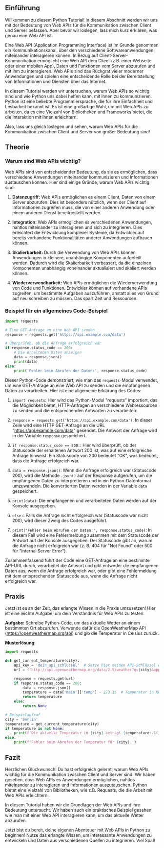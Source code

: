 
## Einführung
Willkommen zu diesem Python Tutorial! In diesem Abschnitt werden wir uns mit der Bedeutung von Web APIs für die Kommunikation zwischen Client und Server befassen. Aber bevor wir loslegen, lass mich kurz erklären, was genau eine Web API ist.

Eine Web API (Application Programming Interface) ist im Grunde genommen ein Kommunikationskanal, über den verschiedene Softwareanwendungen miteinander interagieren können. In Bezug auf Client-Server-Kommunikation ermöglicht eine Web API dem Client (z.B. einer Webseite oder einer mobilen App), Daten und Funktionen vom Server abzurufen und mit ihm zu interagieren. Web APIs sind das Rückgrat vieler moderner Anwendungen und spielen eine entscheidende Rolle bei der Bereitstellung von Informationen und Diensten über das Internet.

In diesem Tutorial werden wir untersuchen, warum Web APIs so wichtig sind und wie Python uns dabei helfen kann, mit ihnen zu kommunizieren. Python ist eine beliebte Programmiersprache, die für ihre Einfachheit und Lesbarkeit bekannt ist. Es ist eine großartige Wahl, um mit Web APIs zu arbeiten, da es eine Vielzahl von Bibliotheken und Frameworks bietet, die die Interaktion mit ihnen erleichtern.

Also, lass uns gleich loslegen und sehen, warum Web APIs für die Kommunikation zwischen Client und Server von großer Bedeutung sind!

## Theorie

### Warum sind Web APIs wichtig?

Web APIs sind von entscheidender Bedeutung, da sie es ermöglichen, dass verschiedene Anwendungen miteinander kommunizieren und Informationen austauschen können. Hier sind einige Gründe, warum Web APIs wichtig sind:

1. **Datenzugriff:** Web APIs ermöglichen es einem Client, Daten von einem Server abzurufen. Dies ist besonders nützlich, wenn der Client auf Informationen zugreifen muss, die von einer anderen Anwendung oder einem anderen Dienst bereitgestellt werden.

2. **Integration:** Web APIs ermöglichen es verschiedenen Anwendungen, nahtlos miteinander zu interagieren und sich zu integrieren. Dies erleichtert die Entwicklung komplexer Systeme, da Entwickler auf bereits vorhandene Funktionalitäten anderer Anwendungen aufbauen können.

3. **Skalierbarkeit:** Durch die Verwendung von Web APIs können Anwendungen in kleinere, unabhängige Komponenten aufgeteilt werden. Dadurch wird die Skalierbarkeit verbessert, da die einzelnen Komponenten unabhängig voneinander aktualisiert und skaliert werden können.

4. **Wiederverwendbarkeit:** Web APIs ermöglichen die Wiederverwendung von Code und Funktionen. Entwickler können auf vorhandene APIs zugreifen, um bestimmte Aufgaben auszuführen, anstatt alles von Grund auf neu schreiben zu müssen. Das spart Zeit und Ressourcen.

### Beispiel für ein allgemeines Code-Beispiel

```python
import requests

# Eine GET-Anfrage an eine Web API senden
response = requests.get('https://api.example.com/data')

# Überprüfen, ob die Anfrage erfolgreich war
if response.status_code == 200:
    # Die erhaltenen Daten anzeigen
    data = response.json()
    print(data)
else:
    print('Fehler beim Abrufen der Daten:', response.status_code)
```

Dieser Python-Code demonstriert, wie man das `requests`-Modul verwendet, um eine GET-Anfrage an eine Web API zu senden und die empfangenen Daten zu verarbeiten. Hier ist eine allgemeine Erklärung des Codes:

1. `import requests`: Hier wird das Python-Modul "requests" importiert, das die Möglichkeit bietet, HTTP-Anfragen an verschiedene Webressourcen zu senden und die entsprechenden Antworten zu verarbeiten.

2. `response = requests.get('https://api.example.com/data')`: In dieser Zeile wird eine HTTP GET-Anfrage an die URL "https://api.example.com/data" gesendet. Die Antwort der Anfrage wird in der Variable `response` gespeichert.

3. `if response.status_code == 200:`: Hier wird überprüft, ob der Statuscode der erhaltenen Antwort 200 ist, was auf eine erfolgreiche Anfrage hinweist. Ein Statuscode von 200 bedeutet "OK", was bedeutet, dass die Anfrage erfolgreich war.

4. `data = response.json()`: Wenn die Anfrage erfolgreich war (Statuscode 200), wird die Methode `.json()` auf der Response aufgerufen, um die empfangenen Daten zu interpretieren und in ein Python-Datenformat umzuwandeln. Die konvertierten Daten werden in der Variable `data` gespeichert.

5. `print(data)`: Die empfangenen und verarbeiteten Daten werden auf der Konsole ausgegeben.

6. `else:`: Falls die Anfrage nicht erfolgreich war (Statuscode war nicht 200), wird dieser Zweig des Codes ausgeführt.

7. `print('Fehler beim Abrufen der Daten:', response.status_code)`: In diesem Fall wird eine Fehlermeldung zusammen mit dem Statuscode der Antwort auf der Konsole ausgegeben. Der Statuscode gibt an, warum die Anfrage nicht erfolgreich war (z. B. 404 für "Not Found" oder 500 für "Internal Server Error").

Zusammenfassend führt der Code eine GET-Anfrage an eine bestimmte API-URL durch, verarbeitet die Antwort und gibt entweder die empfangenen Daten aus, wenn die Anfrage erfolgreich war, oder gibt eine Fehlermeldung mit dem entsprechenden Statuscode aus, wenn die Anfrage nicht erfolgreich war.

## Praxis
Jetzt ist es an der Zeit, das erlangte Wissen in die Praxis umzusetzen! Hier ist eine leichte Aufgabe, um dein Verständnis für Web APIs zu testen:

**Aufgabe:** Schreibe Python-Code, um das aktuelle Wetter an einem bestimmten Ort abzurufen. Verwende dafür die OpenWeatherMap API (https://openweathermap.org/api) und gib die Temperatur in Celsius zurück.

**Musterlösung:**

```python
import requests

def get_current_temperature(city):
    api_key = 'dein_api_schlussel'  # Setze hier deinen API-Schlüssel ein
    url = f'http://api.openweathermap.org/data/2.5/weather?q={city}&appid={api_key}'

    response = requests.get(url)
    if response.status_code == 200:
        data = response.json()
        temperature = data['main']['temp'] - 273.15  # Temperatur in Kelvin in Celsius umrechnen
        return temperature
    else:
        return None

# Beispielaufruf
city = 'Berlin'
temperature = get_current_temperature(city)
if temperature is not None:
    print(f'Die aktuelle Temperatur in {city} beträgt {temperature:.1f}°C.')
else:
    print(f'Fehler beim Abrufen der Temperatur für {city}.')
```

## Fazit
Herzlichen Glückwunsch! Du hast erfolgreich gelernt, warum Web APIs wichtig für die Kommunikation zwischen Client und Server sind. Wir haben gesehen, dass Web APIs es Anwendungen ermöglichen, nahtlos miteinander zu interagieren und Informationen auszutauschen. Python bietet eine Vielzahl von Bibliotheken, wie z.B. Requests, die die Arbeit mit Web APIs erleichtern.

In diesem Tutorial haben wir die Grundlagen der Web APIs und ihre Bedeutung untersucht. Wir haben auch ein praktisches Beispiel gesehen, wie man mit einer Web API interagieren kann, um das aktuelle Wetter abzurufen.

Jetzt bist du bereit, deine eigenen Abenteuer mit Web APIs in Python zu beginnen! Nutze das erlangte Wissen, um interessante Anwendungen zu entwickeln und Daten aus verschiedenen Quellen zu integrieren. Viel Spaß